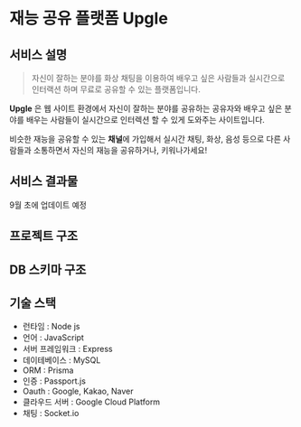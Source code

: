 # 재능 공유 플랫폼 Upgle
## 서비스 설명
> 자신이 잘하는 분야를 화상 채팅을 이용하여 배우고 싶은 사람들과 실시간으로 인터랙션 하며 무료로 공유할 수 있는 플랫폼입니다.   

**Upgle** 은 웹 사이트 환경에서 자신이 잘하는 분야를 공유하는 공유자와 배우고 싶은 분야를 배우는 사람들이 실시간으로 인터렉션 할 수 있게 도와주는 사이트입니다.
   
비슷한 재능을 공유할 수 있는 **채널**에 가입해서 실시간 채팅, 화상, 음성 등으로 다른 사람들과 소통하면서 자신의 재능을 공유하거나, 키워나가세요!


## 서비스 결과물

9월 초에 업데이트 예정


## 프로젝트 구조

## DB 스키마 구조

## 기술 스택

- 런타임 : Node js
- 언어 : JavaScript
- 서버 프레임워크 : Express
- 데이테베이스 : MySQL
- ORM : Prisma
- 인증 : Passport.js
- Oauth : Google, Kakao, Naver
- 클라우드 서버 : Google Cloud Platform
- 채팅 : Socket.io

